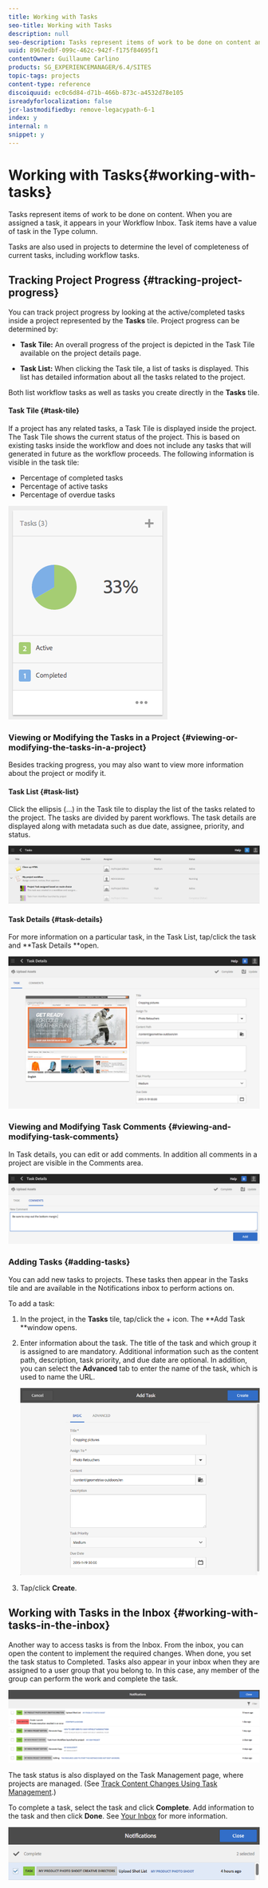 ```yaml
---
title: Working with Tasks
seo-title: Working with Tasks
description: null
seo-description: Tasks represent items of work to be done on content and are used in projects to determine the level of completeness of current tasks
uuid: 8967edbf-099c-462c-942f-f175f84695f1
contentOwner: Guillaume Carlino
products: SG_EXPERIENCEMANAGER/6.4/SITES
topic-tags: projects
content-type: reference
discoiquuid: ec0c6d84-d71b-466b-873c-a4532d78e105
isreadyforlocalization: false
jcr-lastmodifiedby: remove-legacypath-6-1
index: y
internal: n
snippet: y
---
```


# Working with Tasks{#working-with-tasks}

Tasks represent items of work to be done on content. When you are assigned a task, it appears in your Workflow Inbox. Task items have a value of task in the Type column.

Tasks are also used in projects to determine the level of completeness of current tasks, including workflow tasks.

## Tracking Project Progress {#tracking-project-progress}

You can track project progress by looking at the active/completed tasks inside a project represented by the **Tasks** tile. Project progress can be determined by:

* **Task Tile:** An overall progress of the project is depicted in the Task Tile available on the project details page.  

* **Task List:** When clicking the Task tile, a list of tasks is displayed. This list has detailed information about all the tasks related to the project.

Both list workflow tasks as well as tasks you create directly in the **Tasks** tile. 

#### Task Tile {#task-tile}

If a project has any related tasks, a Task Tile is displayed inside the project. The Task Tile shows the current status of the project. This is based on existing tasks inside the workflow and does not include any tasks that will generated in future as the workflow proceeds. The following information is visible in the task tile:

* Percentage of completed tasks  
* Percentage of active tasks
* Percentage of overdue tasks

![](assets/chlimage_1-115.png)

### Viewing or Modifying the Tasks in a Project {#viewing-or-modifying-the-tasks-in-a-project}

Besides tracking progress, you may also want to view more information about the project or modify it.

#### Task List {#task-list}

Click the ellipsis (...) in the Task tile to display the list of the tasks related to the project. The tasks are divided by parent workflows. The task details are displayed along with metadata such as due date, assignee, priority, and status.

![](assets/chlimage_1-116.png)

#### Task Details {#task-details}

For more information on a particular task, in the Task List, tap/click the task and **Task Details **open.

![](assets/chlimage_1-117.png)

### Viewing and Modifying Task Comments {#viewing-and-modifying-task-comments}

In Task details, you can edit or add comments. In addition all comments in a project are visible in the Comments area.

![](assets/chlimage_1-118.png)

### Adding Tasks {#adding-tasks}

You can add new tasks to projects. These tasks then appear in the Tasks tile and are available in the Notifications inbox to perform actions on.

To add a task:

1. In the project, in the **Tasks** tile, tap/click the + icon. The **Add Task **window opens.
1. Enter information about the task. The title of the task and which group it is assigned to are mandatory. Additional information such as the content path, description, task priority, and due date are optional. In addition, you can select the **Advanced** tab to enter the name of the task, which is used to name the URL.

   ![](assets/chlimage_1-119.png)

1. Tap/click **Create**.

## Working with Tasks in the Inbox {#working-with-tasks-in-the-inbox}

Another way to access tasks is from the Inbox. From the inbox, you can open the content to implement the required changes. When done, you set the task status to Completed. Tasks also appear in your inbox when they are assigned to a user group that you belong to. In this case, any member of the group can perform the work and complete the task.

![](assets/chlimage_1-120.png)

The task status is also displayed on the Task Management page, where projects are managed. (See [Track Content Changes Using Task Management](../../administering/using/task-manager.md).)

To complete a task, select the task and click **Complete**. Add information to the task and then click **Done**. See [Your Inbox](../../authoring/using/inbox.md) for more information.

![](assets/chlimage_1-121.png)

<!-- 

Comment Type: draft

<h3>Viewing or Modifying Your Tasks in the Inbox</h3>

 -->

<!-- 

Comment Type: remark
Last Modified By: Alva Ware-Bevacqui (alvawb)
Last Modified Date: 2018-02-02T12:33:25.094-0500

<p>Subsequent procedure/section is classic UI, I think. mark as draft for now. doesn't seem to have equivalent in touch ui.</p>

 -->

<!-- 

Comment Type: draft

<p>The Inbox console lists the work items that are assigned to you or to a user group to which you belong. The columns of the list provide information about the workflow and the work item:</p> 
<ul> 
 <li><strong>Name</strong>: The name of the work item. This generic title typically indicates the type of work that is required of you. </li> 
 <li><strong>Status</strong>: Whether the task is active or inactive.</li> 
 <li><strong>Assign to:</strong> The user or group to whom the work item has been delegated.</li> 
 <li><strong>Content Path</strong>: The path of the page that requires work.</li> 
 <li><strong>Description</strong>: More information on the task.</li> 
 <li><strong>Task Priority</strong>: The priority level - low, medium, high.</li> 
 <li><strong>Workflow Title:</strong> The title of the workflow that the initiator of the workflow provided. Workflows can include no title. </li> 
 <li><strong>Current Assignee:</strong> </li> 
 <li><strong>Start Time:</strong> The time at which the work item was assigned.</li> 
</ul> 
<p>The following procedure describe how to open the Inbox console.</p>

 -->

<!-- 

Comment Type: draft

<ol>
 <li><p>On the AEM home page, click Tools.</p> </li>
 <li><p>In the Tasks area, click Inbox.</p> </li>
</ol>

 -->

